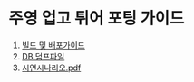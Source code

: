 # 주영 업고 튀어 포팅 가이드
1. [빌드 및 배포가이드]("https://decorous-leo-9ba.notion.site/20a27af18e5d402fa9d0246cc2a883c6")
2. [DB 덤프파일](dummy.sql)
3. [시연시나리오.pdf](senario.pdf)